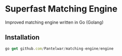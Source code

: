 # Superfast Matching Engine
Improved matching engine written in Go (Golang)


## Installation

```javascript
go get github.com/Pantelwar/matching-engine/engine
```
